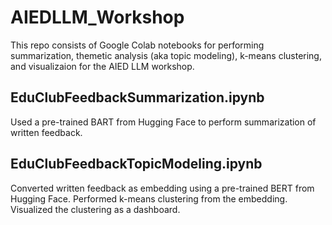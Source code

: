 # AIEDLLM_Workshop
This repo consists of Google Colab notebooks for performing summarization, themetic analysis (aka topic modeling), k-means clustering, and visualizaion for the AIED LLM workshop.

## EduClubFeedbackSummarization.ipynb
Used a pre-trained BART from Hugging Face to perform summarization of written feedback.

## EduClubFeedbackTopicModeling.ipynb
Converted written feedback as embedding using a pre-trained BERT from Hugging Face. Performed k-means clustering from the embedding. Visualized the clustering as a dashboard.
